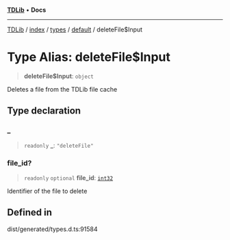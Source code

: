 [**TDLib**](../../../../../../README.md) • **Docs**

***

[TDLib](../../../../../../modules.md) / [index](../../../../../README.md) / [types](../../../README.md) / [default](../README.md) / deleteFile$Input

# Type Alias: deleteFile$Input

> **deleteFile$Input**: `object`

Deletes a file from the TDLib file cache

## Type declaration

### \_

> `readonly` **\_**: `"deleteFile"`

### file\_id?

> `readonly` `optional` **file\_id**: [`int32`](int32.md)

Identifier of the file to delete

## Defined in

dist/generated/types.d.ts:91584

